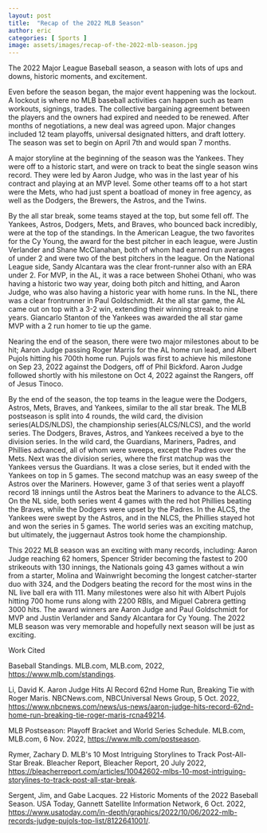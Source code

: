 ```yaml
---
layout: post
title:  "Recap of the 2022 MLB Season"
author: eric
categories: [ Sports ]
image: assets/images/recap-of-the-2022-mlb-season.jpg
---
```


The 2022 Major League Baseball season, a season with lots of ups and downs, historic moments, and excitement. 

Even before the season began, the major event happening was the lockout. A lockout is where no MLB baseball activities can happen such as team workouts, signings, trades. The collective bargaining agreement between the players and the owners had expired and needed to be renewed. After months of negotiations, a new deal was agreed upon. Major changes included 12 team playoffs, universal designated hitters, and draft lottery. The season was set to begin on April 7th and would span 7 months.

A major storyline at the beginning of the season was the Yankees. They were off to a historic start, and were on track to beat the single season wins record. They were led by Aaron Judge, who was in the last year of his contract and playing at an MVP level. Some other teams off to a hot start were the Mets, who had just spent a boatload of money in free agency, as well as the Dodgers, the Brewers, the Astros, and the Twins.

By the all star break, some teams stayed at the top, but some fell off. The Yankees, Astros, Dodgers, Mets, and Braves, who bounced back incredibly, were at the top of the standings. In the American League, the two favorites for the Cy Young, the award for the best pitcher in each league, were Justin Verlander and Shane McClanahan, both of whom had earned run averages of under 2 and were two of the best pitchers in the league. On the National League side, Sandy Alcantara was the clear front-runner also with an ERA under 2. For MVP, in the AL, it was a race between Shohei Othani, who was having a historic two way year, doing both pitch and hitting, and Aaron Judge, who was also having a historic year with home runs. In the NL, there was a clear frontrunner in Paul Goldschmidt. At the all star game, the AL came out on top with a 3-2 win, extending their winning streak to nine years. Giancarlo Stanton of the Yankees was awarded the all star game MVP with a 2 run homer to tie up the game.

Nearing the end of the season, there were two major milestones about to be hit; Aaron Judge passing Roger Marris for the AL home run lead, and Albert Pujols hitting his 700th home run. Pujols was first to achieve his milestone on Sep 23, 2022 against the Dodgers, off of Phil Bickford. Aaron Judge followed shortly with his milestone on Oct 4, 2022 against the Rangers, off of Jesus Tinoco. 

By the end of the season, the top teams in the league were the Dodgers, Astros, Mets, Braves, and Yankees, similar to the all star break. The MLB postseason is split into 4 rounds, the wild card, the division series(ALDS/NLDS), the championship series(ALCS/NLCS), and the world series. The Dodgers, Braves, Astros, and Yankees received a bye to the division series. In the wild card, the Guardians, Mariners, Padres, and Phillies advanced, all of whom were sweeps, except the Padres over the Mets. Next was the division series, where the first matchup was the Yankees versus the Guardians. It was a close series, but it ended with the Yankees on top in 5 games. The second matchup was an easy sweep of the Astros over the Mariners. However, game 3 of that series went a playoff record 18 innings until the Astros beat the Mariners to advance to the ALCS. On the NL side, both series went 4 games with the red hot Phillies beating the Braves, while the Dodgers were upset by the Padres. In the ALCS, the Yankees were swept by the Astros, and in the NLCS, the Phillies stayed hot and won the series in 5 games. The world series was an exciting matchup, but ultimately, the juggernaut Astros took home the championship.

This 2022 MLB season was an exciting with many records, including: Aaron Judge reaching 62 homers, Spencer Strider becoming the fastest to 200 strikeouts with 130 innings, the Nationals going 43 games without a win from a starter, Molina and Wainwright becoming the longest catcher-starter duo with 324, and the Dodgers beating the record for the most wins in the NL live ball era with 111. Many milestones were also hit with Albert Pujols hitting 700 home runs along with 2200 RBIs, and Miguel Cabrera getting 3000 hits. The award winners are Aaron Judge and Paul Goldschmidt for MVP and Justin Verlander and Sandy Alcantara for Cy Young. The 2022 MLB season was very memorable and hopefully next season will be just as exciting.  

Work Cited

Baseball Standings. MLB.com, MLB.com, 2022, https://www.mlb.com/standings.

Li, David K. Aaron Judge Hits Al Record 62nd Home Run, Breaking Tie with Roger Maris. NBCNews.com, NBCUniversal News Group, 5 Oct. 2022, https://www.nbcnews.com/news/us-news/aaron-judge-hits-record-62nd-home-run-breaking-tie-roger-maris-rcna49214.

MLB Postseason: Playoff Bracket and World Series Schedule. MLB.com, MLB.com, 6 Nov. 2022, https://www.mlb.com/postseason.

Rymer, Zachary D. MLB's 10 Most Intriguing Storylines to Track Post-All-Star Break. Bleacher Report, Bleacher Report, 20 July 2022, https://bleacherreport.com/articles/10042602-mlbs-10-most-intriguing-storylines-to-track-post-all-star-break.

Sergent, Jim, and Gabe Lacques. 22 Historic Moments of the 2022 Baseball Season. USA Today, Gannett Satellite Information Network, 6 Oct. 2022, https://www.usatoday.com/in-depth/graphics/2022/10/06/2022-mlb-records-judge-pujols-top-list/8122641001/.


